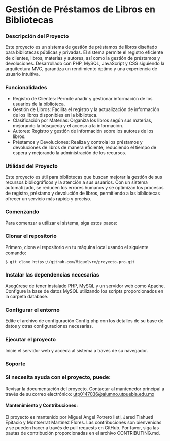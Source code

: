 # Gestión de Préstamos de Libros en Bibliotecas

### Descripción del Proyecto

Este proyecto es un sistema de gestión de préstamos de libros diseñado para bibliotecas públicas y privadas. El sistema permite el registro eficiente de clientes, libros, materias y autores, así como la gestión de préstamos y devoluciones. Desarrollado con PHP, MySQL, JavaScript y CSS siguiendo la arquitectura MVC, garantiza un rendimiento óptimo y una experiencia de usuario intuitiva.

### Funcionalidades

- Registro de Clientes: Permite añadir y gestionar información de los usuarios de la biblioteca.
- Gestión de Libros: Facilita el registro y la actualización de información de los libros disponibles en la biblioteca.
- Clasificación por Materias: Organiza los libros según sus materias, mejorando la búsqueda y el acceso a la información.
- Autores: Registro y gestión de información sobre los autores de los libros.
- Préstamos y Devoluciones: Realiza y controla los préstamos y devoluciones de libros de manera eficiente, reduciendo el tiempo de espera y mejorando la administración de los recursos.

### Utilidad del Proyecto

Este proyecto es útil para bibliotecas que buscan mejorar la gestión de sus recursos bibliográficos y la atención a sus usuarios. Con un sistema automatizado, se reducen los errores humanos y se optimizan los procesos de registro, préstamo y devolución de libros, permitiendo a las bibliotecas ofrecer un servicio más rápido y preciso.

### Comenzando
Para comenzar a utilizar el sistema, siga estos pasos:

### Clonar el repositorio
Primero, clona el repositorio en tu máquina local usando el siguiente comando:

`$ git clone https://github.com/Miguelvrx/proyecto-pro.git `

### Instalar las dependencias necesarias

Asegúrese de tener instalado PHP, MySQL y un servidor web como Apache.
Configure la base de datos MySQL utilizando los scripts proporcionados en la carpeta database.

### Configurar el entorno

Edite el archivo de configuración Config.php con los detalles de su base de datos y otras configuraciones necesarias.

### Ejecutar el proyecto 

Inicie el servidor web y acceda al sistema a través de su navegador.

### Soporte

### Si necesita ayuda con el proyecto, puede:

Revisar la documentación del proyecto.
Contactar al mantenedor principal a través de su correo electrónico: utp0147036@alumno.utpuebla.edu.mx

#### Mantenimiento y Contribuciones:

El proyecto es mantenido por Miguel Angel Potrero Iletl, Jared Tlahuetl Epitacio y Montserrat Martìnez Flores. Las contribuciones son bienvenidas y se pueden hacer a través de pull requests en GitHub. Por favor, siga las pautas de contribución proporcionadas en el archivo CONTRIBUTING.md.
